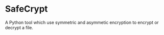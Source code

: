 # SafeCrypt
A Python tool which use symmetric and asymmetic encryption to encrypt or decrypt a file.
